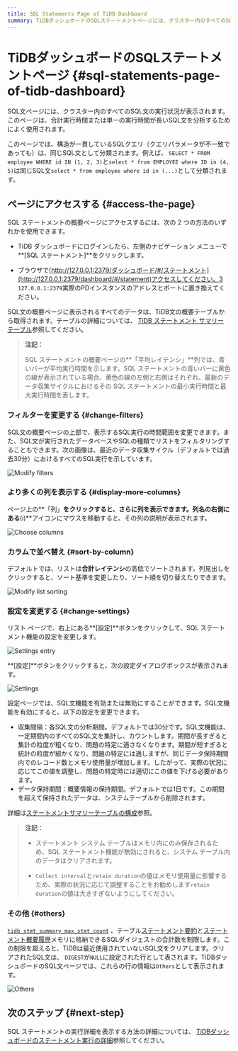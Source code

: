 ```yaml
---
title: SQL Statements Page of TiDB Dashboard
summary: TiDBダッシュボードのSQLステートメントページには、クラスター内のすべてのSQLステートメントの実行ステータスが表示されます。このページでは、実行時間の長いSQLステートメントを分析でき、アクセス、フィルタリング、列の追加表示、並べ替え、設定の変更などのオプションが提供されます。また、保存するSQLステートメントの数を制限する機能も備えています。詳細については、TiDBダッシュボードのドキュメントをご覧ください。
---
```


# TiDBダッシュボードのSQLステートメントページ {#sql-statements-page-of-tidb-dashboard}

SQL文ページには、クラスター内のすべてのSQL文の実行状況が表示されます。このページは、合計実行時間または単一の実行時間が長いSQL文を分析するためによく使用されます。

このページでは、構造が一貫しているSQLクエリ（クエリパラメータが不一致であっても）は、同じSQL文として分類されます。例えば、 `SELECT * FROM employee WHERE id IN (1, 2, 3)`と`select * from EMPLOYEE where ID in (4, 5)`は同じSQL文`select * from employee where id in (...)`として分類されます。

## ページにアクセスする {#access-the-page}

SQL ステートメントの概要ページにアクセスするには、次の 2 つの方法のいずれかを使用できます。

-   TiDB ダッシュボードにログインしたら、左側のナビゲーション メニューで**[SQL ステートメント]**をクリックします。

-   ブラウザで[http://127.0.0.1:2379/ダッシュボード/#/ステートメント](http://127.0.0.1:2379/dashboard/#/statement)アクセスしてください。3 `127.0.0.1:2379`実際のPDインスタンスのアドレスとポートに置き換えてください。

SQL文の概要ページに表示されるすべてのデータは、TiDB文の概要テーブルから取得されます。テーブルの詳細については、 [TiDB ステートメント サマリー テーブル](/statement-summary-tables.md)参照してください。

> **注記：**
>
> SQL ステートメントの概要ページの**「平均レイテンシ」**列では、青いバーが平均実行時間を示します。SQL ステートメントの青いバーに黄色の線が表示されている場合、黄色の線の左側と右側はそれぞれ、最新のデータ収集サイクルにおけるその SQL ステートメントの最小実行時間と最大実行時間を表します。

### フィルターを変更する {#change-filters}

SQL文の概要ページの上部で、表示するSQL実行の時間範囲を変更できます。また、SQL文が実行されたデータベースやSQLの種類でリストをフィルタリングすることもできます。次の画像は、最近のデータ収集サイクル（デフォルトでは過去30分）におけるすべてのSQL実行を示しています。

![Modify filters](/media/dashboard/dashboard-statement-filter-options.png)

### より多くの列を表示する {#display-more-columns}

ページ上の**「列」**をクリックすると、さらに列を表示できます。列名の右側にある**(i)**アイコンにマウスを移動すると、その列の説明が表示されます。

![Choose columns](/media/dashboard/dashboard-statement-columns-selector.png)

### カラムで並べ替え {#sort-by-column}

デフォルトでは、リストは**合計レイテンシ**の高低でソートされます。列見出しをクリックすると、ソート基準を変更したり、ソート順を切り替えたりできます。

![Modify list sorting](/media/dashboard/dashboard-statement-change-order.png)

### 設定を変更する {#change-settings}

リスト ページで、右上にある**[設定]**ボタンをクリックして、SQL ステートメント機能の設定を変更します。

![Settings entry](/media/dashboard/dashboard-statement-setting-entry.png)

**[設定]**ボタンをクリックすると、次の設定ダイアログボックスが表示されます。

![Settings](/media/dashboard/dashboard-statement-settings.png)

設定ページでは、SQL文機能を有効または無効にすることができます。SQL文機能を有効にすると、以下の設定を変更できます。

-   収集間隔：各SQL文の分析期間。デフォルトでは30分です。SQL文機能は、一定期間内のすべてのSQL文を集計し、カウントします。期間が長すぎると集計の粒度が粗くなり、問題の特定に適さなくなります。期間が短すぎると統計の粒度が細かくなり、問題の特定には適しますが、同じデータ保持期間内でのレコード数とメモリ使用量が増加します。したがって、実際の状況に応じてこの値を調整し、問題の特定時には適切にこの値を下げる必要があります。
-   データ保持期間：概要情報の保持期間。デフォルトでは1日です。この期間を超えて保持されたデータは、システムテーブルから削除されます。

詳細は[ステートメントサマリーテーブルの構成](/statement-summary-tables.md#parameter-configuration)参照。

> **注記：**
>
> -   ステートメント システム テーブルはメモリ内にのみ保存されるため、SQL ステートメント機能が無効にされると、システム テーブル内のデータはクリアされます。
>
> -   `Collect interval`と`retain duration`の値はメモリ使用量に影響するため、実際の状況に応じて調整することをお勧めします`retain duration`の値は大きすぎないようにしてください。

### その他 {#others}

[`tidb_stmt_summary_max_stmt_count`](/system-variables.md#tidb_stmt_summary_max_stmt_count-new-in-v40) 、テーブル[ステートメント要約](/statement-summary-tables.md#statements_summary)と[ステートメント概要履歴](/statement-summary-tables.md#statements_summary_history)メモリに格納できるSQLダイジェストの合計数を制限します。この制限を超えると、TiDBは最近使用されていないSQL文をクリアします。クリアされたSQL文は、 `DIGEST`が`NULL`に設定された行として表されます。TiDBダッシュボードのSQL文ページでは、これらの行の情報は`Others`として表示されます。

![Others](/media/dashboard/dashboard-statement-other-row.png)

## 次のステップ {#next-step}

SQL ステートメントの実行詳細を表示する方法の詳細については、 [TiDBダッシュボードのステートメント実行の詳細](/dashboard/dashboard-statement-details.md)参照してください。
